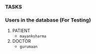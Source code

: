 ### TASKS


### Users in the database (For Testing)
1. PATIENT
      * `mayanksharma`
2. DOCTOR
      * `gurumaan`
